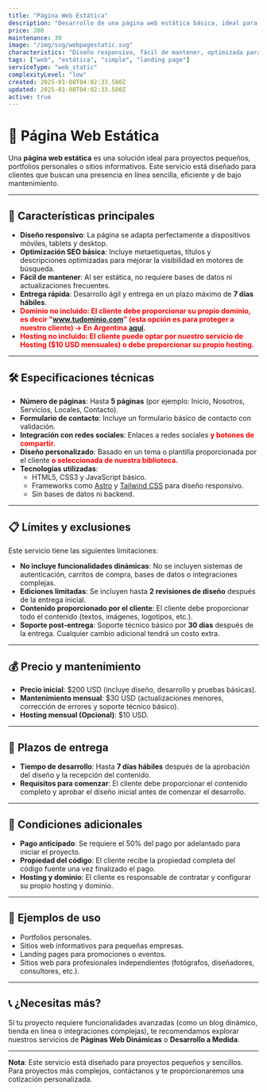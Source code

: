 ```yaml
---
title: "Página Web Estática"
description: "Desarrollo de una página web estática básica, ideal para proyectos pequeños, portfolios personales o sitios informativos. Perfecta para quienes buscan una presencia en línea sencilla y eficiente."
price: 200
maintenance: 30
image: "/img/svg/webpagestatic.svg"
characteristics: "Diseño responsivo, fácil de mantener, optimizada para SEO básico."
tags: ["web", "estática", "simple", "landing page"]
serviceType: "web_static"
complexityLevel: "low"
created: 2025-01-08T04:02:33.580Z
updated: 2025-01-08T04:02:33.580Z
active: true
---
```


# 🚀 **Página Web Estática**

Una **página web estática** es una solución ideal para proyectos pequeños, portfolios personales o sitios informativos. Este servicio está diseñado para clientes que buscan una presencia en línea sencilla, eficiente y de bajo mantenimiento.

---

## 🌟 **Características principales**
- **Diseño responsivo**: La página se adapta perfectamente a dispositivos móviles, tablets y desktop.
- **Optimización SEO básica**: Incluye metaetiquetas, títulos y descripciones optimizadas para mejorar la visibilidad en motores de búsqueda.
- **Fácil de mantener**: Al ser estática, no requiere bases de datos ni actualizaciones frecuentes.
- **Entrega rápida**: Desarrollo ágil y entrega en un plazo máximo de **7 días hábiles**.
- <span style="color: red; font-weight: 700;">**Dominio no incluido**: El cliente debe proporcionar su propio dominio, es decir "www.tudominio.com" (esta opción es para proteger a nuestro cliente) -> En Argentina [aquí](https://nic.ar/).</span>
- <span style="color: red; font-weight: 700;">**Hosting no incluido**: El cliente puede optar por nuestro servicio de Hosting ($10 USD mensuales) o debe proporcionar su propio hosting.</span>

---

## 🛠️ **Especificaciones técnicas**
- **Número de páginas**: Hasta **5 páginas** (por ejemplo: Inicio, Nosotros, Servicios, Locales, Contacto).
- **Formulario de contacto**: Incluye un formulario básico de contacto con validación.
- **Integración con redes sociales**: Enlaces a redes sociales <span style="color: red; font-weight: 700;">y botones de compartir.</span>
- **Diseño personalizado**: Basado en un tema o plantilla proporcionada por el cliente <span style="color: red; font-weight: 700;">o seleccionada de nuestra biblioteca.</span>
- **Tecnologías utilizadas**:
  - HTML5, CSS3 y JavaScript básico.
  - Frameworks como [Astro](https://astro.build/) y [Tailwind CSS](https://tailwindcss.com/) para diseño responsivo.
  - Sin bases de datos ni backend.

---

## 📋 **Límites y exclusiones**
Este servicio tiene las siguientes limitaciones:
- **No incluye funcionalidades dinámicas**: No se incluyen sistemas de autenticación, carritos de compra, bases de datos o integraciones complejas.
- **Ediciones limitadas**: Se incluyen hasta **2 revisiones de diseño** después de la entrega inicial.
- **Contenido proporcionado por el cliente**: El cliente debe proporcionar todo el contenido (textos, imágenes, logotipos, etc.).
- **Soporte post-entrega**: Soporte técnico básico por **30 días** después de la entrega. Cualquier cambio adicional tendrá un costo extra.

---

## 💰 **Precio y mantenimiento**
- **Precio inicial**: $200 USD (incluye diseño, desarrollo y pruebas básicas).
- **Mantenimiento mensual**: $30 USD (actualizaciones menores, corrección de errores y soporte técnico básico).
- **Hosting mensual (Opcional)**: $10 USD.

---

## 📅 **Plazos de entrega**
- **Tiempo de desarrollo**: Hasta **7 días hábiles** después de la aprobación del diseño y la recepción del contenido.
- **Requisitos para comenzar**: El cliente debe proporcionar el contenido completo y aprobar el diseño inicial antes de comenzar el desarrollo.

---

## 🚨 **Condiciones adicionales**
- **Pago anticipado**: Se requiere el 50% del pago por adelantado para iniciar el proyecto.
- **Propiedad del código**: El cliente recibe la propiedad completa del código fuente una vez finalizado el pago.
- **Hosting y dominio**: El cliente es responsable de contratar y configurar su propio hosting y dominio.

---

## 📸 **Ejemplos de uso**
- Portfolios personales.
- Sitios web informativos para pequeñas empresas.
- Landing pages para promociones o eventos.
- Sitios web para profesionales independientes (fotógrafos, diseñadores, consultores, etc.).

---

## 📞 **¿Necesitas más?**
Si tu proyecto requiere funcionalidades avanzadas (como un blog dinámico, tienda en línea o integraciones complejas), te recomendamos explorar nuestros servicios de **Páginas Web Dinámicas** o **Desarrollo a Medida**.

---

**Nota**: Este servicio está diseñado para proyectos pequeños y sencillos. Para proyectos más complejos, contáctanos y te proporcionaremos una cotización personalizada.